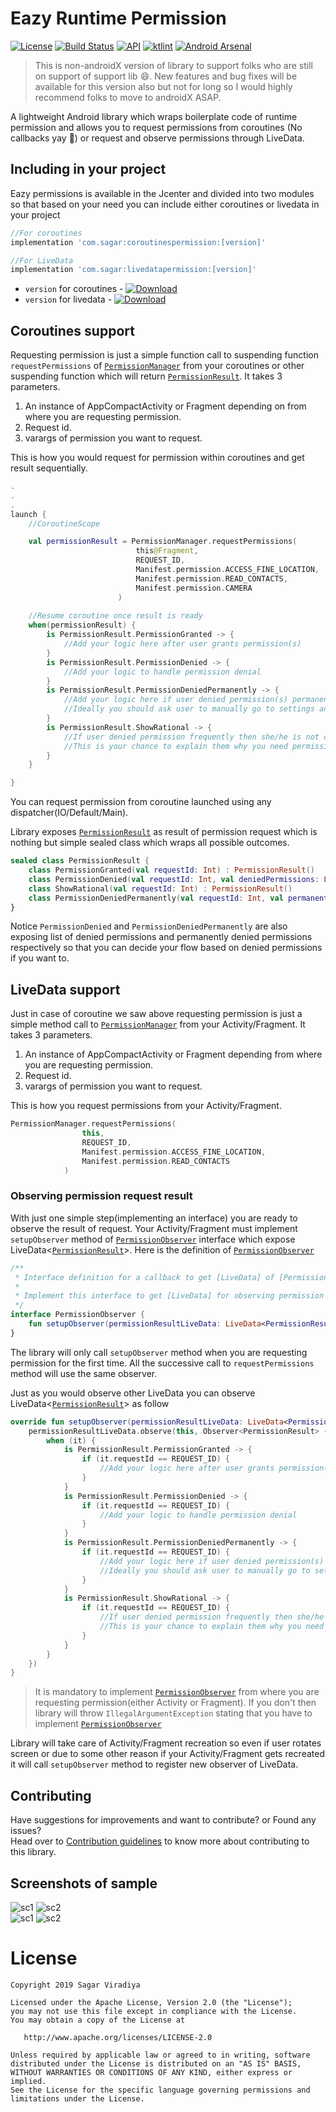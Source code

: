 # Eazy Runtime Permission
[![License](https://img.shields.io/badge/License-Apache%202.0-blue.svg)](https://github.com/sagar-viradiya/eazypermissions/blob/master/LICENSE) [![Build Status](https://travis-ci.com/sagar-viradiya/eazypermissions.svg?token=VppdY5VoQBEp72REmqxi&branch=master)](https://travis-ci.com/sagar-viradiya/eazypermissions) [![API](https://img.shields.io/badge/API-20%2B-orange.svg?style=flat)](https://android-arsenal.com/api?level=20) [![ktlint](https://img.shields.io/badge/code%20style-%E2%9D%A4-FF4081.svg)](https://ktlint.github.io/) [![Android Arsenal]( https://img.shields.io/badge/Android%20Arsenal-eazypermissions-green.svg?style=flat )]( https://android-arsenal.com/details/1/7799 )
> This is non-androidX version of library to support folks who are still on support of support lib :smile:. New features and bug fixes will be available for this version also but not for long so I would highly recommend folks to move to androidX ASAP. 

A lightweight Android library which wraps boilerplate code of runtime permission and allows you to request permissions from coroutines (No callbacks yay :tada:) or request and observe permissions through LiveData.

## Including in your project
Eazy permissions is available in the Jcenter and divided into two modules so that based on your need you can include either coroutines or livedata in your project

```groovy
//For coroutines
implementation 'com.sagar:coroutinespermission:[version]'

//For LiveData
implementation 'com.sagar:livedatapermission:[version]'
```
- `version` for coroutines - [ ![Download](https://api.bintray.com/packages/sagar-viradiya/eazypermissions/coroutinespermission/images/download.svg?version=1.0.0) ](https://bintray.com/sagar-viradiya/eazypermissions/coroutinespermission/1.0.0/link)
- `version` for livedata - [ ![Download](https://api.bintray.com/packages/sagar-viradiya/eazypermissions/livedatapermission/images/download.svg?version=1.0.0) ](https://bintray.com/sagar-viradiya/eazypermissions/livedatapermission/1.0.0/link)

## Coroutines support
Requesting permission is just a simple function call to suspending function `requestPermissions` of [`PermissionManager`](coroutinespermission/src/main/java/com/eazypermissions/coroutinespermission/PermissionManager.kt) from your coroutines or other suspending function which will return [`PermissionResult`](common/src/main/java/com/eazypermissions/common/model/PermissionResult.kt). It takes 3 parameters.
1. An instance of AppCompactActivity or Fragment depending on from where you are requesting permission.
2. Request id.
3. varargs of permission you want to request.

This is how you would request for permission within coroutines and get result sequentially.

```kotlin
.
.
.
launch {
    //CoroutineScope

    val permissionResult = PermissionManager.requestPermissions(           //Suspends the coroutine
                            this@Fragment,                                  
                            REQUEST_ID,
                            Manifest.permission.ACCESS_FINE_LOCATION,
                            Manifest.permission.READ_CONTACTS,
                            Manifest.permission.CAMERA
                        )
                        
    //Resume coroutine once result is ready
    when(permissionResult) {
        is PermissionResult.PermissionGranted -> {
            //Add your logic here after user grants permission(s)
        }
        is PermissionResult.PermissionDenied -> {
            //Add your logic to handle permission denial
        }
        is PermissionResult.PermissionDeniedPermanently -> {
            //Add your logic here if user denied permission(s) permanently.
            //Ideally you should ask user to manually go to settings and enable permission(s)
        }
        is PermissionResult.ShowRational -> {
            //If user denied permission frequently then she/he is not clear about why you are asking this permission.
            //This is your chance to explain them why you need permission.
        }
    }

}
```
You can request permission from coroutine launched using any dispatcher(IO/Default/Main).

Library exposes [`PermissionResult`](common/src/main/java/com/eazypermissions/common/model/PermissionResult.kt) as result of permission request which is nothing but simple sealed class which wraps all possible outcomes.
```kotlin
sealed class PermissionResult {
    class PermissionGranted(val requestId: Int) : PermissionResult()
    class PermissionDenied(val requestId: Int, val deniedPermissions: List<String>) : PermissionResult()
    class ShowRational(val requestId: Int) : PermissionResult()
    class PermissionDeniedPermanently(val requestId: Int, val permanentlyDeniedPermissions: List<String>) : PermissionResult()
}
```
Notice `PermissionDenied` and `PermissionDeniedPermanently` are also exposing list of denied permissions and permanently denied permissions respectively so that you can decide your flow based on denied permissions if you want to.

## LiveData support
Just in case of coroutine we saw above requesting permission is just a simple method call to [`PermissionManager`](livedatapermission/src/main/java/com/eazypermissions/livedatapermission/PermissionManager.kt) from your Activity/Fragment. It takes 3 parameters.
1. An instance of AppCompactActivity or Fragment depending from where you are requesting permission.
2. Request id.
3. varargs of permission you want to request.

This is how you request permissions from your Activity/Fragment.
```kotlin
PermissionManager.requestPermissions(
                this,
                REQUEST_ID,
                Manifest.permission.ACCESS_FINE_LOCATION,
                Manifest.permission.READ_CONTACTS
            )
```

### Observing permission request result
With just one simple step(implementing an interface) you are ready to observe the result of request.
Your Activity/Fragment must implement `setupObserver` method of [`PermissionObserver`](https://github.com/sagar-viradiya/eazypermissions/blob/e1a36d5fb3ad487ac22da9b18e9b4c848cfcb74c/livedatapermission/src/main/java/com/eazypermissions/livedatapermission/PermissionManager.kt#L115) interface which expose LiveData<[`PermissionResult`](common/src/main/java/com/eazypermissions/common/model/PermissionResult.kt)>. Here is the definition of [`PermissionObserver`](https://github.com/sagar-viradiya/eazypermissions/blob/e1a36d5fb3ad487ac22da9b18e9b4c848cfcb74c/livedatapermission/src/main/java/com/eazypermissions/livedatapermission/PermissionManager.kt#L115)
```kotlin
/**
 * Interface definition for a callback to get [LiveData] of [PermissionResult]
 *
 * Implement this interface to get [LiveData] for observing permission request result.
 */
interface PermissionObserver {
    fun setupObserver(permissionResultLiveData: LiveData<PermissionResult>)
}
```
The library will only call `setupObserver` method when you are requesting permission for the first time. All the successive call to `requestPermissions` method will use the same observer.

Just as you would observe other LiveData you can observe LiveData<[`PermissionResult`](common/src/main/java/com/eazypermissions/common/model/PermissionResult.kt)> as follow
```kotlin
override fun setupObserver(permissionResultLiveData: LiveData<PermissionResult>) {
    permissionResultLiveData.observe(this, Observer<PermissionResult> {
        when (it) {
            is PermissionResult.PermissionGranted -> {
                if (it.requestId == REQUEST_ID) {
                    //Add your logic here after user grants permission(s)
                }
            }
            is PermissionResult.PermissionDenied -> {
                if (it.requestId == REQUEST_ID) {
                    //Add your logic to handle permission denial
                }
            }
            is PermissionResult.PermissionDeniedPermanently -> {
                if (it.requestId == REQUEST_ID) {
                    //Add your logic here if user denied permission(s) permanently.
                    //Ideally you should ask user to manually go to settings and enable permission(s)
                }
            }
            is PermissionResult.ShowRational -> {
                if (it.requestId == REQUEST_ID) {
                    //If user denied permission frequently then she/he is not clear about why you are asking this permission.
                    //This is your chance to explain them why you need permission.
                }
            }
        }
    })
}
```
> It is mandatory to implement [`PermissionObserver`](https://github.com/sagar-viradiya/eazypermissions/blob/e1a36d5fb3ad487ac22da9b18e9b4c848cfcb74c/livedatapermission/src/main/java/com/eazypermissions/livedatapermission/PermissionManager.kt#L115) from where you are requesting permission(either Activity or Fragment).
If you don't then library will throw `IllegalArgumentException` stating that you have to implement [`PermissionObserver`](https://github.com/sagar-viradiya/eazypermissions/blob/e1a36d5fb3ad487ac22da9b18e9b4c848cfcb74c/livedatapermission/src/main/java/com/eazypermissions/livedatapermission/PermissionManager.kt#L115)

Library will take care of Activity/Fragment recreation so even if user rotates screen or due to some other reason if your Activity/Fragment gets recreated it will call `setupObserver` method to register new observer of LiveData.

## Contributing
Have suggestions for improvements and want to contribute? or Found any issues?  
Head over to [Contribution guidelines](CONTRIBUTING.md) to know more about contributing to this library.

## Screenshots of sample
![sc1](screenshots/SS1.png) ![sc2](screenshots/SS2.png)   
![sc1](screenshots/SS3.png) ![sc2](screenshots/SS4.png)

# License

```
Copyright 2019 Sagar Viradiya

Licensed under the Apache License, Version 2.0 (the "License");
you may not use this file except in compliance with the License.
You may obtain a copy of the License at

   http://www.apache.org/licenses/LICENSE-2.0

Unless required by applicable law or agreed to in writing, software
distributed under the License is distributed on an "AS IS" BASIS,
WITHOUT WARRANTIES OR CONDITIONS OF ANY KIND, either express or implied.
See the License for the specific language governing permissions and
limitations under the License.
```
